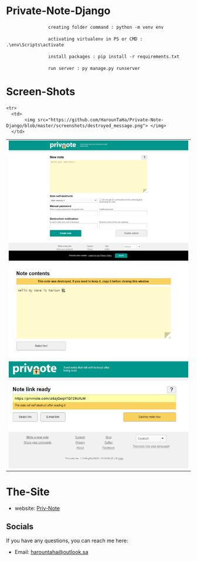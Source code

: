# Private-Note-Django

                    creating folder command : python -m venv env
                    
                    activating virtualenv in PS or CMD : .\env\Scripts\activate
                    
                    install packages : pip install -r requirements.txt                    
                    
                    run server : py manage.py runserver

# Screen-Shots


<table> 

  <tr>
    <td> 
      <img src="https://github.com/HarounTaHa/Private-Note-Django/blob/master/screenshots/fronend.png"> </img>
    </td>
   </tr> 
   
   
  <tr>
    <td> 
      <img src="https://github.com/HarounTaHa/Private-Note-Django/blob/master/screenshots/input_message.png"> </img>
    </td>
   </tr> 
   
  <tr>
      <td> 
           <img src="https://github.com/HarounTaHa/Private-Note-Django/blob/master/screenshots/link_message.png"> </img>
      </td>
   </tr> 
   
    <tr>
      <td> 
           <img src="https://github.com/HarounTaHa/Private-Note-Django/blob/master/screenshots/destroyed_message.png"> </img>
      </td>
   </tr> 
   
</table>

# The-Site
- website: [Priv-Note](https://privnote.com/)

## Socials

If you have any questions, you can reach me here:
- Email: harountaha@outlook.sa
